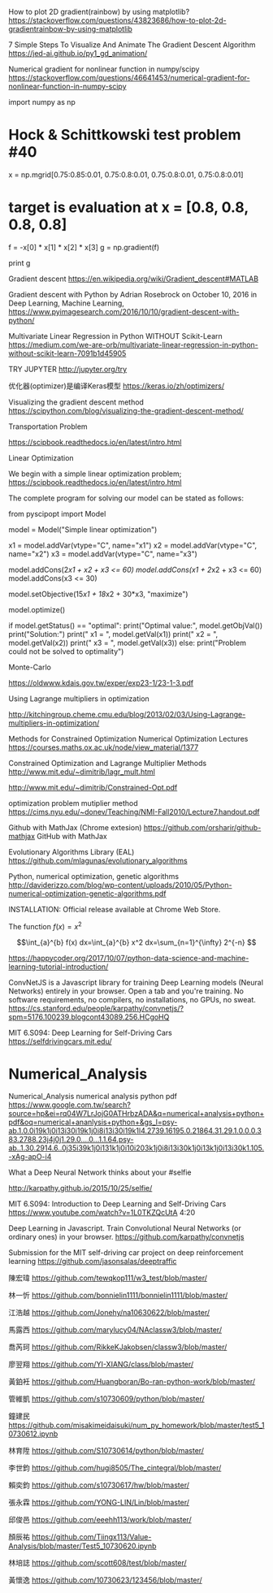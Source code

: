 How to plot 2D gradient(rainbow) by using matplotlib?
https://stackoverflow.com/questions/43823686/how-to-plot-2d-gradientrainbow-by-using-matplotlib

7 Simple Steps To Visualize And Animate The Gradient Descent Algorithm
https://jed-ai.github.io/py1_gd_animation/

Numerical gradient for nonlinear function in numpy/scipy
https://stackoverflow.com/questions/46641453/numerical-gradient-for-nonlinear-function-in-numpy-scipy

import numpy as np

# Hock & Schittkowski test problem #40
x = np.mgrid[0.75:0.85:0.01, 0.75:0.8:0.01, 0.75:0.8:0.01, 0.75:0.8:0.01]
# target is evaluation at x = [0.8, 0.8, 0.8, 0.8]
f = -x[0] * x[1] * x[2] * x[3]
g = np.gradient(f)

print g

Gradient descent
https://en.wikipedia.org/wiki/Gradient_descent#MATLAB

Gradient descent with Python
by Adrian Rosebrock on October 10, 2016 in Deep Learning, Machine Learning, 
https://www.pyimagesearch.com/2016/10/10/gradient-descent-with-python/

Multivariate Linear Regression in Python WITHOUT Scikit-Learn
https://medium.com/we-are-orb/multivariate-linear-regression-in-python-without-scikit-learn-7091b1d45905

TRY JUPYTER
http://jupyter.org/try

优化器(optimizer)是编译Keras模型
https://keras.io/zh/optimizers/

Visualizing the gradient descent method
https://scipython.com/blog/visualizing-the-gradient-descent-method/


Transportation Problem

https://scipbook.readthedocs.io/en/latest/intro.html

Linear Optimization


We begin with a simple linear optimization problem; 
https://scipbook.readthedocs.io/en/latest/intro.html


The complete program for solving our model can be stated as follows:

from pyscipopt import Model

model = Model("Simple linear optimization")

x1 = model.addVar(vtype="C", name="x1")
x2 = model.addVar(vtype="C", name="x2")
x3 = model.addVar(vtype="C", name="x3")

model.addCons(2*x1 + x2 + x3 <= 60)
model.addCons(x1 + 2*x2 + x3 <= 60)
model.addCons(x3 <= 30)

model.setObjective(15*x1 + 18*x2 + 30*x3, "maximize")

model.optimize()

if model.getStatus() == "optimal":
    print("Optimal value:", model.getObjVal())
    print("Solution:")
    print("  x1 = ", model.getVal(x1))
    print("  x2 = ", model.getVal(x2))
    print("  x3 = ", model.getVal(x3))
else:
    print("Problem could not be solved to optimality")


Monte-Carlo

https://oldwww.kdais.gov.tw/exper/exp23-1/23-1-3.pdf

Using Lagrange multipliers in optimization

http://kitchingroup.cheme.cmu.edu/blog/2013/02/03/Using-Lagrange-multipliers-in-optimization/


Methods for Constrained Optimization
Numerical Optimization Lectures
https://courses.maths.ox.ac.uk/node/view_material/1377

Constrained Optimization and Lagrange Multiplier Methods
http://www.mit.edu/~dimitrib/lagr_mult.html

http://www.mit.edu/~dimitrib/Constrained-Opt.pdf

optimization problem mutiplier method
https://cims.nyu.edu/~donev/Teaching/NMI-Fall2010/Lecture7.handout.pdf

Github with MathJax (Chrome extesion) https://github.com/orsharir/github-mathjax GitHub with MathJax

Evolutionary Algorithms Library (EAL)
https://github.com/mlagunas/evolutionary_algorithms

Python, numerical optimization,
genetic algorithms
http://daviderizzo.com/blog/wp-content/uploads/2010/05/Python-numerical-optimization-genetic-algorithms.pdf


INSTALLATION:
Official release available at Chrome Web Store.

The function $f(x)=x^2$ 

$$\int_{a}^{b} f(x) dx=\int_{a}^{b} x^2 dx=\sum_{n=1}^{\infty} 2^{-n}  $$


https://happycoder.org/2017/10/07/python-data-science-and-machine-learning-tutorial-introduction/


ConvNetJS is a Javascript library for training Deep Learning models (Neural Networks) entirely in your browser. Open a tab and you're training. No software requirements, no compilers, no installations, no GPUs, no sweat.
https://cs.stanford.edu/people/karpathy/convnetjs/?spm=5176.100239.blogcont43089.256.HCgoHQ

MIT 6.S094: Deep Learning for Self-Driving Cars
https://selfdrivingcars.mit.edu/

# Numerical_Analysis
Numerical_Analysis
numerical analysis python pdf
https://www.google.com.tw/search?source=hp&ei=rq04W7LrJojG0ATHrbzADA&q=numerical+analysis+python+pdf&oq=numerical+ananlysis+python+&gs_l=psy-ab.1.0.0i19k1j0i13i30i19k1j0i8i13i30i19k1l4.2739.16195.0.21864.31.29.1.0.0.0.383.2788.23j4j0j1.29.0....0...1.1.64.psy-ab..1.30.2914.6..0j35i39k1j0i131k1j0i10i203k1j0i8i13i30k1j0i13k1j0i13i30k1.105.-xAg-apO-i4

What a Deep Neural Network thinks about your #selfie

http://karpathy.github.io/2015/10/25/selfie/

MIT 6.S094: Introduction to Deep Learning and Self-Driving Cars
https://www.youtube.com/watch?v=1L0TKZQcUtA   4:20

Deep Learning in Javascript. Train Convolutional Neural Networks (or ordinary ones) in your browser.
https://github.com/karpathy/convnetjs
             
Submission for the MIT self-driving car project on deep reinforcement learning
https://github.com/jasonsalas/deeptraffic

陳宏瑋   https://github.com/tewqkop111/w3_test/blob/master/

林一忻   https://github.com/bonnielin1111/bonnielin1111/blob/master/

江浩越   https://github.com/Jonehy/na10630622/blob/master/
             
馬露西   https://github.com/marylucy04/NAclassw3/blob/master/           

喬芮珂   https://github.com/RikkeKJakobsen/classw3/blob/master/

廖翌翔   https://github.com/YI-XIANG/class/blob/master/

黃鉑衽   https://github.com/Huangboran/Bo-ran-python-work/blob/master/

管維凱   https://github.com/s10730609/python/blob/master/
       
鐘建民   https://github.com/misakimeidaisuki/num_py_homework/blob/master/test5_10730612.ipynb

林育陞   https://github.com/S10730614/python/blob/master/

李世鈞   https://github.com/hugi8505/The_cintegral/blob/master/

賴奕鈞   https://github.com/s10730617/hw/blob/master/

張永霖   https://github.com/YONG-LIN/Lin/blob/master/

邱俊邑   https://github.com/eeehh113/work/blob/master/

顏辰祐   https://github.com/Tiingx113/Value-Analysis/blob/master/Test5_10730620.ipynb

林培誌   https://github.com/scott608/test/blob/master/

黃懷逸   https://github.com/10730623/123456/blob/master/             

